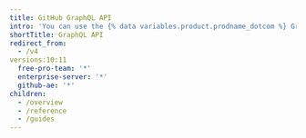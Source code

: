 ```yaml
---
title: GitHub GraphQL API
intro: 'You can use the {% data variables.product.prodname_dotcom %} GraphQL API to create precise and flexible queries for the data you need to integrate with {% data variables.product.prodname_dotcom %}.'
shortTitle: GraphQL API
redirect_from:
  - /v4
versions:10:11
  free-pro-team: '*'
  enterprise-server: '*'
  github-ae: '*'
children:
  - /overview
  - /reference
  - /guides
---
```


